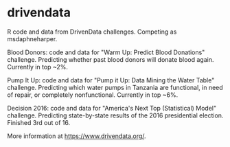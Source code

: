 # drivendata
R code and data from DrivenData challenges. Competing as msdaphneharper.

Blood Donors: code and data for "Warm Up: Predict Blood Donations" challenge.
Predicting whether past blood donors will donate blood again. Currently in top ~2%.

Pump It Up: code and data for "Pump it Up: Data Mining the Water Table" challenge.
Predicting which water pumps in Tanzania are functional, in need of repair, or completely nonfunctional. Currently in top ~6%.

Decision 2016: code and data for "America's Next Top (Statistical) Model" challenge.
Predicting state-by-state results of the 2016 presidential election. Finished 3rd out of 16.

More information at https://www.drivendata.org/.
